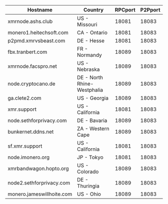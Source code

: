 Hostname | Country | RPCport | P2Pport
--- | --- | --- | ---
xmrnode.ashs.club | US - Missouri | 18081 | 18083
monero1.heitechsoft.com | CA - Ontario | 18081 | 18083
p2pmd.xmrvsbeast.com | DE - Hesse | 18081 | 18083
fbx.tranbert.com | FR - Normandy | 18089 | 18083
xmrnode.facspro.net | US - Nebraska | 18089 | 18083
node.cryptocano.de | DE - North Rhine-Westphalia | 18089 | 18083
ga.clete2.com | US - Georgia | 18089 | 18083
xmr.support | US - California | 18081 | 18083
node.sethforprivacy.com | DE - Bavaria | 18089 | 18083
bunkernet.ddns.net | ZA - Western Cape | 18089 | 18083
sf.xmr.support | US - California | 18081 | 18083
node.imonero.org | JP - Tokyo | 18081 | 18083
xmrbandwagon.hopto.org | US - Colorado | 18089 | 18083
node2.sethforprivacy.com | DE - Thuringia | 18089 | 18083
monero.jameswillhoite.com | US - Ohio | 18089 | 18083
